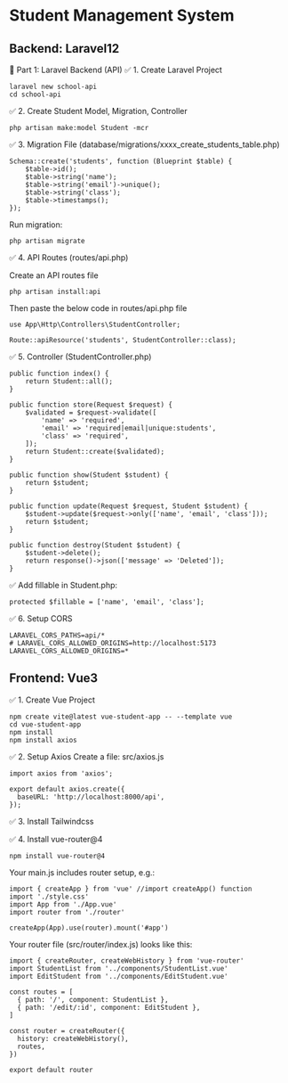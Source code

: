 # Student Management System
## Backend: Laravel12
🧩 Part 1: Laravel Backend (API)
✅ 1. Create Laravel Project
```
laravel new school-api
cd school-api
```
✅ 2. Create Student Model, Migration, Controller
```
php artisan make:model Student -mcr
```
✅ 3. Migration File (database/migrations/xxxx_create_students_table.php)
```
Schema::create('students', function (Blueprint $table) {
    $table->id();
    $table->string('name');
    $table->string('email')->unique();
    $table->string('class');
    $table->timestamps();
});
```
Run migration:
```
php artisan migrate
```
✅ 4. API Routes (routes/api.php)

Create an API routes file
```
php artisan install:api

```
Then paste the below code in routes/api.php file
```
use App\Http\Controllers\StudentController;

Route::apiResource('students', StudentController::class);
```
✅ 5. Controller (StudentController.php)
```
public function index() {
    return Student::all();
}

public function store(Request $request) {
    $validated = $request->validate([
        'name' => 'required',
        'email' => 'required|email|unique:students',
        'class' => 'required',
    ]);
    return Student::create($validated);
}

public function show(Student $student) {
    return $student;
}

public function update(Request $request, Student $student) {
    $student->update($request->only(['name', 'email', 'class']));
    return $student;
}

public function destroy(Student $student) {
    $student->delete();
    return response()->json(['message' => 'Deleted']);
}
```
✅ Add fillable in Student.php:
```
protected $fillable = ['name', 'email', 'class'];

```
✅ 6. Setup CORS
```
LARAVEL_CORS_PATHS=api/*
# LARAVEL_CORS_ALLOWED_ORIGINS=http://localhost:5173
LARAVEL_CORS_ALLOWED_ORIGINS=*
```


## Frontend: Vue3

✅ 1. Create Vue Project

```
npm create vite@latest vue-student-app -- --template vue
cd vue-student-app
npm install
npm install axios
```

✅ 2. Setup Axios
Create a file: src/axios.js

```
import axios from 'axios';

export default axios.create({
  baseURL: 'http://localhost:8000/api',
});
```

✅ 3. Install Tailwindcss

✅ 4. Install vue-router@4

```
npm install vue-router@4
```

Your main.js includes router setup, e.g.:

```
import { createApp } from 'vue' //import createApp() function
import './style.css'
import App from './App.vue'
import router from './router'

createApp(App).use(router).mount('#app')
```
Your router file (src/router/index.js) looks like this:
```
import { createRouter, createWebHistory } from 'vue-router'
import StudentList from '../components/StudentList.vue'
import EditStudent from '../components/EditStudent.vue'

const routes = [
  { path: '/', component: StudentList },
  { path: '/edit/:id', component: EditStudent },
]

const router = createRouter({
  history: createWebHistory(),
  routes,
})

export default router
```
